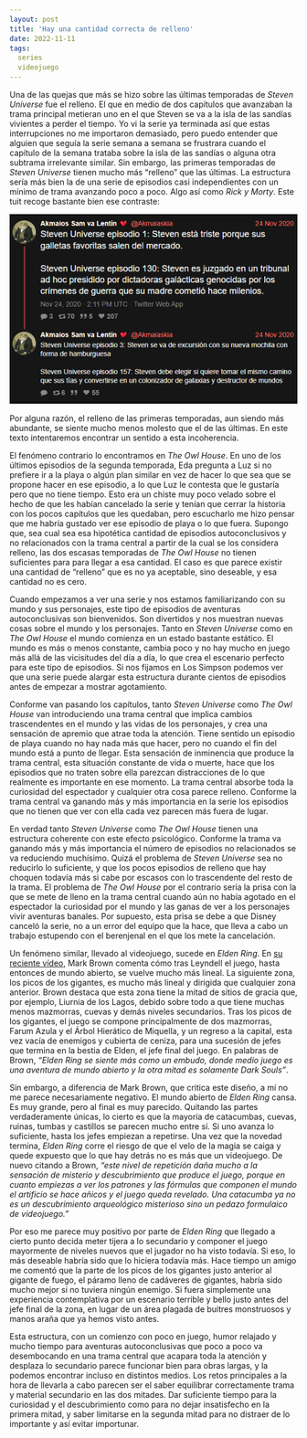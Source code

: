 ```yaml
---
layout: post
title: 'Hay una cantidad correcta de relleno'
date: 2022-11-11
tags:
  series
  videojuego
---
```

Una de las quejas que más se hizo sobre las últimas temporadas de *Steven Universe* fue el relleno. El que en medio de dos capítulos que avanzaban la trama principal metieran uno en el que Steven se va a la isla de las sandías vivientes a perder el tiempo. Yo vi la serie ya terminada así que estas interrupciones no me importaron demasiado, pero puedo entender que alguien que seguía la serie semana a semana se frustrara cuando el capítulo de la semana trataba sobre la isla de las sandías o alguna otra subtrama irrelevante similar. Sin embargo, las primeras temporadas de *Steven Universe* tienen mucho más “relleno” que las últimas. La estructura sería más bien la de una serie de episodios casi independientes con un mínimo de trama avanzando poco a poco. Algo así como *Rick y Morty*. Este tuit recoge bastante bien ese contraste:

![Tuit que expone la diferencia en tono entre la primera y la última temporada de Steven Universe](/images/tuit-steven-universe.png)

Por alguna razón, el relleno de las primeras temporadas, aun siendo más abundante, se siente mucho menos molesto que el de las últimas. En este texto intentaremos encontrar un sentido a esta incoherencia.

El fenómeno contrario lo encontramos en *The Owl House*. En uno de los últimos episodios de la segunda temporada, Eda pregunta a Luz si no prefiere ir a la playa o algún plan similar en vez de hacer lo que sea que se propone hacer en ese episodio, a lo que Luz le contesta que le gustaría pero que no tiene tiempo. Esto era un chiste muy poco velado sobre el hecho de que les habían cancelado la serie y tenían que cerrar la historia con los pocos capítulos que les quedaban, pero escucharlo me hizo pensar que me habría gustado ver ese episodio de playa o lo que fuera. Supongo que, sea cual sea esa hipotética cantidad de episodios autoconclusivos y no relacionados con la trama central a partir de la cual se los considera relleno, las dos escasas temporadas de *The Owl House* no tienen suficientes para para llegar a esa cantidad. El caso es que parece existir una cantidad de “relleno” que es no ya aceptable, sino deseable, y esa cantidad no es cero.

Cuando empezamos a ver una serie y nos estamos familiarizando con su mundo y sus personajes, este tipo de episodios de aventuras autoconclusivas son bienvenidos. Son divertidos y nos muestran nuevas cosas sobre el mundo y los personajes. Tanto en *Steven Universe* como en *The Owl House* el mundo comienza en un estado bastante estático. El mundo es más o menos constante, cambia poco y no hay mucho en juego más allá de las vicisitudes del día a día, lo que crea el escenario perfecto para este tipo de episodios. Si nos fijamos en Los Simpson podemos ver que una serie puede alargar esta estructura durante cientos de episodios antes de empezar a mostrar agotamiento.

Conforme van pasando los capítulos, tanto *Steven Universe* como *The Owl House* van introduciendo una trama central que implica cambios trascendentes en el mundo y las vidas de los personajes, y crea una sensación de apremio que atrae toda la atención. Tiene sentido un episodio de playa cuando no hay nada más que hacer, pero no cuando el fin del mundo está a punto de llegar. Esta sensación de inminencia que produce la trama central, esta situación constante de vida o muerte, hace que los episodios que no traten sobre ella parezcan distracciones de lo que realmente es importante en ese momento. La trama central absorbe toda la curiosidad del espectador y cualquier otra cosa parece relleno. Conforme la trama central va ganando más y más importancia en la serie los episodios que no tienen que ver con ella cada vez parecen más fuera de lugar.

En verdad tanto *Steven Universe* como *The Owl House* tienen una estructura coherente con este efecto psicológico. Conforme la trama va ganando más y más importancia el número de episodios no relacionados se va reduciendo muchísimo. Quizá el problema de *Steven Universe* sea no reducirlo lo suficiente, y que los pocos episodios de relleno que hay choquen todavía más si cabe por escasos con lo trascendente del resto de la trama. El problema de *The Owl House* por el contrario sería la prisa con la que se mete de lleno en la trama central cuando aún no había agotado en el espectador la curiosidad por el mundo y las ganas de ver a los personajes vivir aventuras banales. Por supuesto, esta prisa se debe a que Disney canceló la serie, no a un error del equipo que la hace, que lleva a cabo un trabajo estupendo con el berenjenal en el que los mete la cancelación.

Un fenómeno similar, llevado al videojuego, sucede en *Elden Ring*. En [su reciente vídeo](https://www.youtube.com/watch?v=LvnlvB9n6ic), Mark Brown comenta cómo tras Leyndell el juego, hasta entonces de mundo abierto, se vuelve mucho más lineal. La siguiente zona, los picos de los gigantes, es mucho más lineal y dirigida que cualquier zona anterior. Brown destaca que esta zona tiene la mitad de sitios de gracia que, por ejemplo, Liurnia de los Lagos, debido sobre todo a que tiene muchas menos mazmorras, cuevas y demás niveles secundarios. Tras los picos de los gigantes, el juego se compone principalmente de dos mazmorras, Farum Azula y el Árbol Hierático de Miquella, y un regreso a la capital, esta vez vacía de enemigos y cubierta de ceniza, para una sucesión de jefes que termina en la bestia de Elden, el jefe final del juego. En palabras de Brown, *“Elden Ring se siente más como un embudo, donde medio juego es una aventura de mundo abierto y la otra mitad es solamente Dark Souls”*.

Sin embargo, a diferencia de Mark Brown, que critica este diseño, a mí no me parece necesariamente negativo. El mundo abierto de *Elden Ring* cansa. Es muy grande, pero al final es muy parecido. Quitando las partes verdaderamente únicas, lo cierto es que la mayoría de catacumbas, cuevas, ruinas, tumbas y castillos se parecen mucho entre sí. Si uno avanza lo suficiente, hasta los jefes empiezan a repetirse. Una vez que la novedad termina, *Elden Ring* corre el riesgo de que el velo de la magia se caiga y quede expuesto que lo que hay detrás no es más que un videojuego. De nuevo citando a Brown, *“este nivel de repetición daña mucho a la sensación de misterio y descubrimiento que produce el juego, porque en cuanto empiezas a ver los patrones y las fórmulas que componen el mundo el artificio se hace añicos y el juego queda revelado. Una catacumba ya no es un descubrimiento arqueológico misterioso sino un pedazo formulaico de videojuego.”*

Por eso me parece muy positivo por parte de *Elden Ring* que llegado a cierto punto decida meter tijera a lo secundario y componer el juego mayormente de niveles nuevos que el jugador no ha visto todavía. Si eso, lo más deseable habría sido que lo hiciera todavía más. Hace tiempo un amigo me comentó que la parte de los picos de los gigantes justo anterior al gigante de fuego, el páramo lleno de cadáveres de gigantes, habría sido mucho mejor si no tuviera ningún enemigo. Si fuera simplemente una experiencia contemplativa por un escenario terrible y bello justo antes del jefe final de la zona, en lugar de un área plagada de buitres monstruosos y manos araña que ya hemos visto antes.

Esta estructura, con un comienzo con poco en juego, humor relajado y mucho tiempo para aventuras autoconclusivas que poco a poco va desembocando en una trama central que acapara toda la atención y desplaza lo secundario parece funcionar bien para obras largas, y la podemos encontrar incluso en distintos medios. Los retos principales a la hora de llevarla a cabo parecen ser el saber equilibrar correctamente trama y material secundario en las dos mitades. Dar suficiente tiempo para la curiosidad y el descubrimiento como para no dejar insatisfecho en la primera mitad, y saber limitarse en la segunda mitad para no distraer de lo importante y así evitar importunar.
